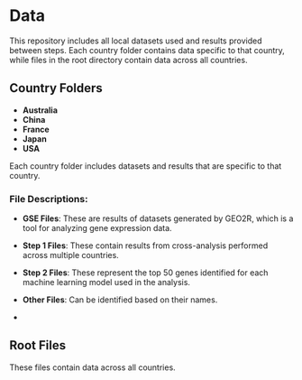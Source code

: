 # Data

This repository includes all local datasets used and results provided between steps. Each country folder contains data specific to that country, while files in the root directory contain data across all countries.

## Country Folders
- **Australia**
- **China**
- **France**
- **Japan**
- **USA**

Each country folder includes datasets and results that are specific to that country.

### File Descriptions:
- **GSE Files**: These are results of datasets generated by GEO2R, which is a tool for analyzing gene expression data.
  
- **Step 1 Files**: These contain results from cross-analysis performed across multiple countries.

- **Step 2 Files**: These represent the top 50 genes identified for each machine learning model used in the analysis.

- **Other Files**: Can be identified based on their names.
- 
## Root Files
These files contain data across all countries.


